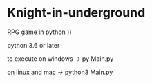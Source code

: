 # Knight-in-underground
RPG game in python ))

python 3.6 or later

to execute on windows
-> py Main.py

on linux and mac
-> python3 Main.py
